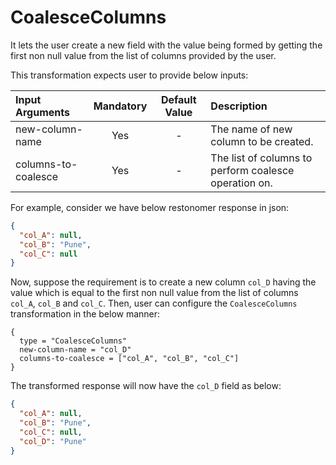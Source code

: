 # CoalesceColumns

It lets the user create a new field with the value being formed by getting the first non null value from the list of columns provided by the user.

This transformation expects user to provide below inputs:

| Input Arguments     | Mandatory | Default Value | Description                                           |
| :------------------ | :-------: | :-----------: | :---------------------------------------------------- |
| new-column-name     |    Yes    |       -       | The name of new column to be created.                 |
| columns-to-coalesce |    Yes    |       -       | The list of columns to perform coalesce operation on. |

For example, consider we have below restonomer response in json:

```json
{
  "col_A": null,
  "col_B": "Pune",
  "col_C": null
}
```

Now, suppose the requirement is to create a new column `col_D` having the value which is equal to the first non null value from the list of columns `col_A`, `col_B` and `col_C`. 
Then, user can configure the `CoalesceColumns` transformation in the below manner:

```hocon
{
  type = "CoalesceColumns"
  new-column-name = "col_D"
  columns-to-coalesce = ["col_A", "col_B", "col_C"]
}
```

The transformed response will now have the `col_D` field as below:

```json
{
  "col_A": null,
  "col_B": "Pune",
  "col_C": null,
  "col_D": "Pune"
}
```
